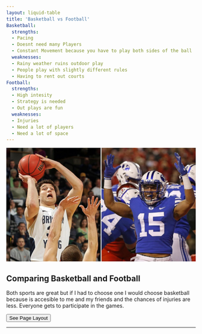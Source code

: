```yaml
---
layout: liquid-table
title: 'Basketball vs Football'
Basketball:
  strengths:
  - Pacing
  - Doesnt need many Players
  - Constant Movement because you have to play both sides of the ball
  weaknesses: 
  - Rainy weather ruins outdoor play
  - People play with slightly different rules
  - Having to rent out courts
Football:
  strengths: 
  - High intesity
  - Strategy is needed
  - Out plays are fun
  weaknesses: 
  - Injuries
  - Need a lot of players
  - Need a lot of space
---
```





![](/assets/img/basketball-football-best-schools-byu.jpeg)  



## Comparing Basketball and Football

Both sports are great but if I had to choose one I would choose basketball because is accesible to me and my friends and the chances of injuries are less. Everyone gets to participate in the games.  

<a href="https://github.com/DS4PS/barebones-jekyll/blob/master/_layouts/liquid-table.html" target = "_blank"> 
          <button onclick="href=''"> See Page Layout <i class="fa fa-github 2x" id="github_icon"></i> </button>
</a>

<hr>

